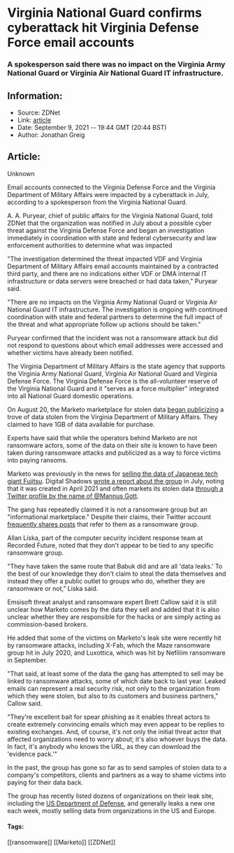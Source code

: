 # Virginia National Guard confirms cyberattack hit Virginia Defense Force email accounts
### A spokesperson said there was no impact on the Virginia Army National Guard or Virginia Air National Guard IT infrastructure.

## Information:
+ Source: ZDNet
+ Link: [article](https://www.zdnet.com/article/virginia-national-guard-confirms-cyberattack-hit-virginia-defense-force-email-accounts/)
+ Date: September 9, 2021 -- 19:44 GMT (20:44 BST)
+ Author: Jonathan Greig


## Article:
Unknown

Email accounts connected to the Virginia Defense Force and the Virginia Department of Military Affairs were impacted by a cyberattack in July, according to a spokesperson from the Virginia National Guard. 

A. A. Puryear, chief of public affairs for the Virginia National Guard, told ZDNet that the organization was notified in July about a possible cyber threat against the Virginia Defense Force and began an investigation immediately in coordination with state and federal cybersecurity and law enforcement authorities to determine what was impacted 

"The investigation determined the threat impacted VDF and Virginia Department of Military Affairs email accounts maintained by a contracted third party, and there are no indications either VDF or DMA internal IT infrastructure or data servers were breached or had data taken," Puryear said. 

"There are no impacts on the Virginia Army National Guard or Virginia Air National Guard IT infrastructure. The investigation is ongoing with continued coordination with state and federal partners to determine the full impact of the threat and what appropriate follow up actions should be taken."

Puryear confirmed that the incident was not a ransomware attack but did not respond to questions about which email addresses were accessed and whether victims have already been notified. 

The Virginia Department of Military Affairs is the state agency that supports the Virginia Army National Guard, Virginia Air National Guard and Virginia Defense Force. The Virginia Defense Force is the all-volunteer reserve of the Virginia National Guard and it "serves as a force multiplier" integrated into all National Guard domestic operations. 

On August 20, the Marketo marketplace for stolen data [began publicizing](https://twitter.com/GottMannus/status/1428890847513350144) a trove of data stolen from the Virginia Department of Military Affairs. They claimed to have 1GB of data available for purchase.






Experts have said that while the operators behind Marketo are not ransomware actors, some of the data on their site is known to have been taken during ransomware attacks and publicized as a way to force victims into paying ransoms. 

Marketo was previously in the news for [selling the data of Japanese tech giant Fujitsu](https://www.zdnet.com/article/fujitsu-says-stolen-data-being-sold-on-dark-web-related-to-customers/). Digital Shadows [wrote a report about the group](https://www.digitalshadows.com/blog-and-research/marketo-a-return-to-simple-extortion/) in July, noting that it was created in April 2021 and often markets its stolen data [through a Twitter profile by the name of @Mannus Gott](https://twitter.com/GottMannus/status/1432164897643798536).

The gang has repeatedly claimed it is not a ransomware group but an "informational marketplace." Despite their claims, their Twitter account [frequently shares posts](https://twitter.com/ido_cohen2/status/1434505805458460679) that refer to them as a ransomware group. 

Allan Liska, part of the computer security incident response team at Recorded Future, noted that they don't appear to be tied to any specific ransomware group. 

"They have taken the same route that Babuk did and are all 'data leaks.' To the best of our knowledge they don't claim to steal the data themselves and instead they offer a public outlet to groups who do, whether they are ransomware or not," Liska said.

Emsisoft threat analyst and ransomware expert Brett Callow said it is still unclear how Marketo comes by the data they sell and added that it is also unclear whether they are responsible for the hacks or are simply acting as commission-based brokers. 

He added that some of the victims on Marketo's leak site were recently hit by ransomware attacks, including X-Fab, which the Maze ransomware group hit in July 2020, and Luxottica, which was hit by Nefiliim ransomware in September.

"That said, at least some of the data the gang has attempted to sell may be linked to ransomware attacks, some of which date back to last year. Leaked emails can represent a real security risk, not only to the organization from which they were stolen, but also to its customers and business partners," Callow said. 

"They're excellent bait for spear phishing as it enables threat actors to create extremely convincing emails which may even appear to be replies to existing exchanges. And, of course, it's not only the initial threat actor that affected organizations need to worry about; it's also whoever buys the data. In fact, it's anybody who knows the URL, as they can download the 'evidence pack.'"

In the past, the group has gone so far as to send samples of stolen data to a company's competitors, clients and partners as a way to shame victims into paying for their data back. 

The group has recently listed dozens of organizations on their leak site, including the [US Department of Defense](https://twitter.com/GottMannus/status/1435408093828026369), and generally leaks a new one each week, mostly selling data from organizations in the US and Europe. 





#### Tags:
[[ransomware]] [[Marketo]] [[ZDNet]]
